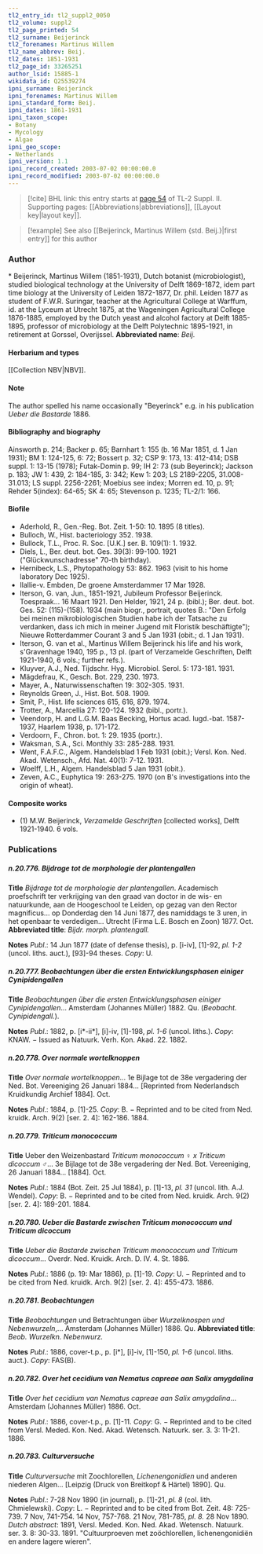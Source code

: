 ```yaml
---
tl2_entry_id: tl2_suppl2_0050
tl2_volume: suppl2
tl2_page_printed: 54
tl2_surname: Beijerinck
tl2_forenames: Martinus Willem
tl2_name_abbrev: Beij.
tl2_dates: 1851-1931
tl2_page_id: 33265251
author_lsid: 15885-1
wikidata_id: Q25539274
ipni_surname: Beijerinck
ipni_forenames: Martinus Willem
ipni_standard_form: Beij.
ipni_dates: 1861-1931
ipni_taxon_scope: 
- Botany
- Mycology
- Algae
ipni_geo_scope: 
- Netherlands
ipni_version: 1.1
ipni_record_created: 2003-07-02 00:00:00.0
ipni_record_modified: 2003-07-02 00:00:00.0
---
```



> [!cite] BHL link: this entry starts at [page 54](https://www.biodiversitylibrary.org/page/33265251) of TL-2 Suppl. II.
> Supporting pages: [[Abbreviations|abbreviations]], [[Layout key|layout key]].

> [!example] See also [[Beijerinck, Martinus Willem {std. Beij.}|first entry]] for this author

### Author

\* Beijerinck, Martinus Willem (1851-1931), Dutch botanist (microbiologist), studied biological technology at the University of Delft 1869-1872, idem part time biology at the University of Leiden 1872-1877, Dr. phil. Leiden 1877 as student of F.W.R. Suringar, teacher at the Agricultural College at Warffum, id. at the Lyceum at Utrecht 1875, at the Wageningen Agricultural College 1876-1885, employed by the Dutch yeast and alcohol factory at Delft 1885-1895, professor of microbiology at the Delft Polytechnic 1895-1921, in retirement at Gorssel, Overijssel. 
**Abbreviated name**: *Beij.*

#### Herbarium and types

[[Collection NBV|NBV]].

#### Note

The author spelled his name occasionally "Beyerinck" e.g. in his publication *Ueber die Bastarde* 1886.

#### Bibliography and biography

Ainsworth p. 214; Backer p. 65; Barnhart 1: 155 (b. 16 Mar 1851, d. 1 Jan 1931); BM 1: 124-125, 6: 72; Bossert p. 32; CSP 9: 173, 13: 412-414; DSB suppl. 1: 13-15 (1978); Futak-Domin p. 99; IH 2: 73 (sub Beyerinck); Jackson p. 183; JW 1: 439, 2: 184-185, 3: 342; Kew 1: 203; LS 2189-2205, 31.008-31.013; LS suppl. 2256-2261; Moebius see index; Morren ed. 10, p. 91; Rehder 5(index): 64-65; SK 4: 65; Stevenson p. 1235; TL-2/1: 166.

#### Biofile

- Aderhold, R., Gen.-Reg. Bot. Zeit. 1-50: 10. 1895 (8 titles).
- Bulloch, W., Hist. bacteriology 352. 1938.
- Bullock, T.L., Proc. R. Soc. \[U.K.\] ser. B. 109(1): 1. 1932.
- Diels, L., Ber. deut. bot. Ges. 39(3): 99-100. 1921 ("Glückwunschadresse" 70-th birthday).
- Hernibeck, L.S., Phytopathology 53: 862. 1963 (visit to his home laboratory Dec 1925).
- Ilallie-v. Embden, De groene Amsterdammer 17 Mar 1928.
- Iterson, G. van, Jun., 1851-1921, Jubileum Professor Beijerinck. Toespraak... 16 Maart 1921. Den Helder, 1921, 24 p. (bibl.); Ber. deut. bot. Ges. 52: (115)-(158). 1934 (main biogr., portrait, quotes B.: "Den Erfolg bei meinen mikrobiologischen Studien habe ich der Tatsache zu verdanken, dass ich mich in meiner Jugend mit Floristik beschäftigte"); Nieuwe Rotterdammer Courant 3 and 5 Jan 1931 (obit.; d. 1 Jan 1931).
- Iterson, G. van et al., Martinus Willem Beijerinck his life and his work, s'Gravenhage 1940, 195 p., 13 pl. (part of Verzamelde Geschriften, Delft 1921-1940, 6 vols.; further refs.).
- Kluyver, A.J., Ned. Tijdschr. Hyg. Microbiol. Serol. 5: 173-181. 1931.
- Mägdefrau, K., Gesch. Bot. 229, 230. 1973.
- Mayer, A., Naturwissenschaften 19: 302-305. 1931.
- Reynolds Green, J., Hist. Bot. 508. 1909.
- Smit, P., Hist. life sciences 615, 616, 879. 1974.
- Trotter, A., Marcellia 27: 120-124. 1932 (bibl., portr.).
- Veendorp, H. and L.G.M. Baas Becking, Hortus acad. lugd.-bat. 1587-1937, Haarlem 1938, p. 171-172.
- Verdoorn, F., Chron. bot. 1: 29. 1935 (portr.).
- Waksman, S.A., Sci. Monthly 33: 285-288. 1931.
- Went, F.A.F.C., Algem. Handelsblad 1 Feb 1931 (obit.); Versl. Kon. Ned. Akad. Wetensch., Afd. Nat. 40(1): 7-12. 1931.
- Woelff, L.H., Algem. Handelsblad 5 Jan 1931 (obit.).
- Zeven, A.C., Euphytica 19: 263-275. 1970 (on B's investigations into the origin of wheat).

#### Composite works

- (1) M.W. Beijerinck, *Verzamelde Geschriften* \[collected works\], Delft 1921-1940. 6 vols.

### Publications

##### n.20.776. Bijdrage tot de morphologie der plantengallen

**Title**
*Bijdrage tot de morphologie der plantengallen*. Academisch proefschrift ter verkrijging van den graad van doctor in de wis- en natuurkunde, aan de Hoogeschool te Leiden, op gezag van den Rector magnificus... op Donderdag den 14 Juni 1877, des namiddags te 3 uren, in het openbaar te verdedigen... Utrecht (Firma L.E. Bosch en Zoon) 1877. Oct.
**Abbreviated title**: *Bijdr. morph. plantengall.*

**Notes**
*Publ*.: 14 Jun 1877 (date of defense thesis), p. \[i-iv\], \[1\]-92, *pl. 1-2* (uncol. liths. auct.), \[93\]-94 theses. *Copy*: U.

##### n.20.777. Beobachtungen über die ersten Entwicklungsphasen einiger Cynipidengallen

**Title**
*Beobachtungen über die ersten Entwicklungsphasen einiger Cynipidengallen*... Amsterdam (Johannes Müller) 1882. Qu. (*Beobacht. Cynipidengall.*).

**Notes**
*Publ*.: 1882, p. \[i\*-ii\*\], \[i\]-iv, \[1\]-198, *pl. 1-6* (uncol. liths.). *Copy*: KNAW. − Issued as Natuurk. Verh. Kon. Akad. 22. 1882.

##### n.20.778. Over normale wortelknoppen

**Title**
*Over normale wortelknoppen*... 1e Bijlage tot de 38e vergadering der Ned. Bot. Vereeniging 26 Januari 1884... \[Reprinted from Nederlandsch Kruidkundig Archief 1884\]. Oct.

**Notes**
*Publ*.: 1884, p. \[1\]-25. *Copy*: B. − Reprinted and to be cited from Ned. kruidk. Arch. 9(2) \[ser. 2. 4\]: 162-186. 1884.

##### n.20.779. Triticum monococcum

**Title**
Ueber den Weizenbastard *Triticum monococcum* ♀ *x Triticum dicoccum* ♂... 3e Bijlage tot de 38e vergadering der Ned. Bot. Vereeniging, 26 Januari 1884... \[1884\]. Oct.

**Notes**
*Publ*.: 1884 (Bot. Zeit. 25 Jul 1884), p. \[1\]-13, *pl. 31* (uncol. lith. A.J. Wendel). *Copy*: B. − Reprinted and to be cited from Ned. kruidk. Arch. 9(2) \[ser. 2. 4\]: 189-201. 1884.

##### n.20.780. Ueber die Bastarde zwischen Triticum monococcum und Triticum dicoccum

**Title**
*Ueber die Bastarde zwischen Triticum monococcum und Triticum dicoccum*... Overdr. Ned. Kruidk. Arch. D. IV. 4. St. 1886.

**Notes**
*Publ*.: 1886 (p. 19: Mar 1886), p. \[1\]-19. *Copy*: U. − Reprinted and to be cited from Ned. kruidk. Arch. 9(2) \[ser. 2. 4\]: 455-473. 1886.

##### n.20.781. Beobachtungen

**Title**
*Beobachtungen* und Betrachtungen über *Wurzelknospen und Nebenwurzeln*,... Amsterdam (Johannes Müller) 1886. Qu.
**Abbreviated title**: *Beob. Wurzelkn. Nebenwurz.*

**Notes**
*Publ*.: 1886, cover-t.p., p. \[i\*\], \[i\]-iv, \[1\]-150, *pl. 1-6* (uncol. liths. auct.). *Copy*: FAS(B).

##### n.20.782. Over het cecidium van Nematus capreae aan Salix amygdalina

**Title**
*Over het cecidium van Nematus capreae aan Salix amygdalina*... Amsterdam (Johannes Müller) 1886. Oct.

**Notes**
*Publ*.: 1886, cover-t.p., p. \[1\]-11. *Copy*: G. − Reprinted and to be cited from Versl. Meded. Kon. Ned. Akad. Wetensch. Natuurk. ser. 3. 3: 11-21. 1886.

##### n.20.783. Culturversuche

**Title**
*Culturversuche* mit Zoochlorellen, *Lichenengonidien* und anderen niederen Algen... \[Leipzig (Druck von Breitkopf & Härtel) 1890\]. Qu.

**Notes**
*Publ*.: 7-28 Nov 1890 (in journal), p. \[1\]-21, *pl. 8* (col. lith. Chmielewski). *Copy*: L. − Reprinted and to be cited from Bot. Zeit. 48: 725-739. 7 Nov, 741-754. 14 Nov, 757-768. 21 Nov, 781-785, *pl. 8.* 28 Nov 1890.
*Dutch abstract*: 1891, Versl. Meded. Kon. Ned. Akad. Wetensch. Natuurk. ser. 3. 8: 30-33. 1891. "Cultuurproeven met zoöchlorellen, lichenengonidiën en andere lagere wieren".

